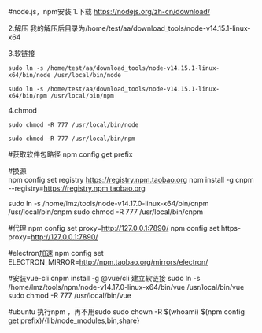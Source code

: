 #node.js，npm安装
1.下载 https://nodejs.org/zh-cn/download/

2.解压
    我的解压后目录为/home/test/aa/download_tools/node-v14.15.1-linux-x64

3.软链接

    sudo ln -s /home/test/aa/download_tools/node-v14.15.1-linux-x64/bin/node /usr/local/bin/node
    
    sudo ln -s /home/test/aa/download_tools/node-v14.15.1-linux-x64/bin/npm /usr/local/bin/npm

4.chmod

    sudo chmod -R 777 /usr/local/bin/node
    
    sudo chmod -R 777 /usr/local/bin/npm

#获取软件包路径
npm config get prefix


#换源    
npm config set registry https://registry.npm.taobao.org
npm install -g cnpm --registry=https://registry.npm.taobao.org

sudo ln -s /home/lmz/tools/node-v14.17.0-linux-x64/bin/cnpm /usr/local/bin/cnpm
sudo chmod -R 777 /usr/local/bin/cnpm

#代理
npm config set proxy=http://127.0.0.1:7890/
npm config set https-proxy=http://127.0.0.1:7890/

#electron加速
npm config set ELECTRON_MIRROR=http://npm.taobao.org/mirrors/electron/

#安装vue-cli
cnpm install -g @vue/cli
建立软链接
sudo ln -s /home/lmz/tools/npm/node-v14.17.0-linux-x64/bin/vue /usr/local/bin/vue
sudo chmod -R 777 /usr/local/bin/vue

#ubuntu 执行npm ，再不用sudo
sudo chown -R $(whoami) $(npm config get prefix)/{lib/node_modules,bin,share}
